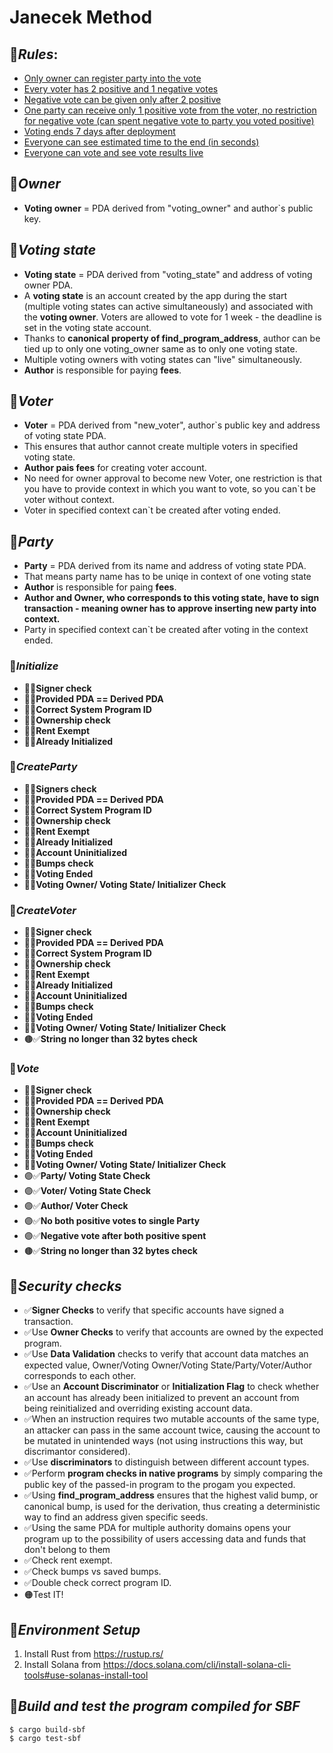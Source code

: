 # **Janecek Method**

## 🍇***Rules***:
- <u>Only owner can register party into the vote</u>
- <u>Every voter has 2 positive and 1 negative votes</u>
- <u>Negative vote can be given only after 2 positive</u>
- <u>One party can receive only 1 positive vote from the voter, no restriction for negative vote (can spent negative vote to party you voted positive)</u>
- <u>Voting ends 7 days after deployment</u>
- <u>Everyone can see estimated time to the end (in seconds)</u>
- <u>Everyone can vote and see vote results live</u>

## 🍉***Owner***
- **Voting owner** = PDA derived from "voting_owner" and author`s public key.
## 🍊***Voting state***
- **Voting state** = PDA derived from "voting_state" and address of voting owner PDA.
- A **voting state** is an account created by the app during the start (multiple voting states can active simultaneously) and associated with the **voting owner**. Voters are allowed to vote for 1 week - the deadline is set in the voting state account.
- Thanks to **canonical property of find_program_address**, author can be tied up to only one voting_owner same as to only one voting state.
- Multiple voting owners with voting states can "live" simultaneously.
- **Author** is responsible for paying **fees**.

## 🍋***Voter***
- **Voter** = PDA derived from "new_voter", author`s public key and address of voting state PDA.
- This ensures that author cannot create multiple voters in specified voting state.
- **Author pais fees** for creating voter account.
- No need for owner approval to become new Voter, one restriction is that you have to provide context in which you want to vote, so you can`t be voter without context.
- Voter in specified context can`t be created after voting ended.
## 🍍***Party***
- **Party** = PDA derived from its name and address of voting state PDA.
- That means party name has to be uniqe in context of one voting state
- **Author** is responsible for paing **fees**.
- **Author and Owner, who corresponds to this voting state, have to sign transaction - meaning owner has to approve inserting new party into context.**
- Party in specified context can`t be created after voting in the context ended.


### 🍎***Initialize***
- 🔴✅**Signer check**
- 🔴✅**Provided PDA == Derived PDA**
- 🔴✅**Correct System Program ID**
- 🔴✅**Ownership check**
- 🔴✅**Rent Exempt**
- 🔴✅**Already Initialized**
### 🍓***CreateParty***
- 🔴✅**Signers check**
- 🔴✅**Provided PDA == Derived PDA**
- 🔴✅**Correct System Program ID**
- 🔴✅**Ownership check**
- 🔴✅**Rent Exempt**
- 🔴✅**Already Initialized**
- 🔵✅**Account Uninitialized**
- 🔵✅**Bumps check**
- 🔵✅**Voting Ended**
- 🔵✅**Voting Owner/ Voting State/ Initializer Check**
### 🥝***CreateVoter***
- 🔴✅**Signer check**
- 🔴✅**Provided PDA == Derived PDA**
- 🔴✅**Correct System Program ID**
- 🔴✅**Ownership check**
- 🔴✅**Rent Exempt**
- 🔴✅**Already Initialized**
- 🔵✅**Account Uninitialized**
- 🔵✅**Bumps check**
- 🔵✅**Voting Ended**
- 🔵✅**Voting Owner/ Voting State/ Initializer Check**
- 🟤✅**String no longer than 32 bytes check**
### 🍒***Vote***
- 🔴✅**Signer check**
- 🔴✅**Provided PDA == Derived PDA**
- 🔴✅**Ownership check**
- 🔴✅**Rent Exempt**
- 🔵✅**Account Uninitialized**
- 🔵✅**Bumps check**
- 🔵✅**Voting Ended**
- 🔵✅**Voting Owner/ Voting State/ Initializer Check**
- 🟣✅**Party/ Voting State Check**
- 🟣✅**Voter/ Voting State Check**
- 🟣✅**Author/ Voter Check**
- 🟣✅**No both positive votes to single Party**
- 🟣✅**Negative vote after both positive spent**
- 🟤✅**String no longer than 32 bytes check**




## 🥥***Security checks***
- ✅**Signer Checks** to verify that specific accounts have signed a transaction.
- ✅Use **Owner Checks** to verify that accounts are owned by the expected program.
- ✅Use **Data Validation** checks to verify that account data matches an expected value, Owner/Voting Owner/Voting State/Party/Voter/Author corresponds to each other.
- ✅Use an **Account Discriminator** or **Initialization Flag** to check whether an account has already been initialized to prevent an account from being reinitialized and overriding existing account data.
- ✅When an instruction requires two mutable accounts of the same type, an attacker can pass in the same account twice, causing the account to be mutated in unintended ways (not using instructions this way, but discrimantor considered).
- ✅Use **discriminators** to distinguish between different account types.
- ✅Perform **program checks in native programs** by simply comparing the public key of the passed-in program to the progam you expected.
- ✅Using **find_program_address** ensures that the highest valid bump, or canonical bump, is used for the derivation, thus creating a deterministic way to find an address given specific seeds.
- ✅Using the same PDA for multiple authority domains opens your program up to the possibility of users accessing data and funds that don't belong to them
- ✅Check rent exempt.
- ✅Check bumps vs saved bumps.
- ✅Double check correct program ID.
- 🟠Test IT!




## 🍌***Environment Setup***
1. Install Rust from https://rustup.rs/
2. Install Solana from https://docs.solana.com/cli/install-solana-cli-tools#use-solanas-install-tool

## 🥩***Build and test the program compiled for SBF***
```
$ cargo build-sbf
$ cargo test-sbf
```
